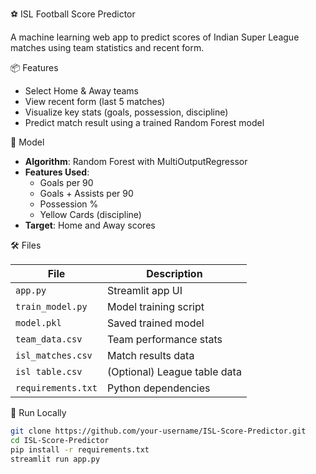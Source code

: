 ⚽ ISL Football Score Predictor

A machine learning web app to predict scores of Indian Super League matches using team statistics and recent form.

📦 Features

- Select Home & Away teams
- View recent form (last 5 matches)
- Visualize key stats (goals, possession, discipline)
- Predict match result using a trained Random Forest model

🧠 Model

- **Algorithm**: Random Forest with MultiOutputRegressor
- **Features Used**:
  - Goals per 90
  - Goals + Assists per 90
  - Possession %
  - Yellow Cards (discipline)
- **Target**: Home and Away scores

🛠️ Files

| File | Description |
|------|-------------|
| `app.py` | Streamlit app UI |
| `train_model.py` | Model training script |
| `model.pkl` | Saved trained model |
| `team_data.csv` | Team performance stats |
| `isl_matches.csv` | Match results data |
| `isl table.csv` | (Optional) League table data |
| `requirements.txt` | Python dependencies |

🚀 Run Locally

```bash
git clone https://github.com/your-username/ISL-Score-Predictor.git
cd ISL-Score-Predictor
pip install -r requirements.txt
streamlit run app.py
